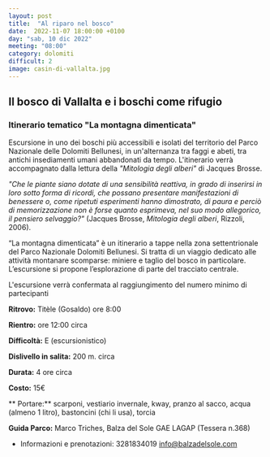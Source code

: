 ```yaml
---
layout: post
title:  "Al riparo nel bosco"
date:  2022-11-07 18:00:00 +0100
day: "sab, 10 dic 2022"
meeting: "08:00"
category: dolomiti 
difficult: 2
image: casin-di-vallalta.jpg
---
```


## Il bosco di Vallalta e i boschi come rifugio
### Itinerario tematico "La montagna dimenticata"

Escursione in uno dei boschi più accessibili e isolati del territorio del Parco Nazionale delle Dolomiti Bellunesi, in un'alternanza tra faggi e abeti, tra antichi insediamenti umani abbandonati da tempo.  L'itinerario verrà accompagnato dalla lettura della  *"Mitologia degli alberi"* di Jacques Brosse.

*"Che le piante siano dotate di una sensibilità reattiva, in grado di inserirsi in loro sotto forma di ricordi, che possano presentare manifestazioni di benessere o, come ripetuti esperimenti hanno dimostrato, di paura e perciò di memorizzazione non è forse quanto esprimeva, nel suo modo allegorico, il pensiero selvaggio?"*
(Jacques Brosse, *Mitologia degli alberi*, Rizzoli, 2006).

“La montagna dimenticata” è un itinerario a tappe nella zona settentrionale del Parco Nazionale Dolomiti Bellunesi. Si tratta di un viaggio dedicato alle attività montanare scomparse: miniere e taglio del bosco in particolare. L’escursione si propone l’esplorazione di parte del tracciato centrale.

L'escursione verrà confermata al raggiungimento del numero minimo di partecipanti

**Ritrovo:** Titèle (Gosaldo) ore 8:00

**Rientro:** ore 12:00 circa 

**Difficoltà:** E (escursionistico)

**Dislivello in salita:**  200 m. circa

**Durata:** 4 ore circa

**Costo:** 15€

** Portare:**  scarponi, vestiario invernale, kway, pranzo al sacco, acqua (almeno 1 litro), bastoncini (chi li usa), torcia

**Guida Parco:** Marco Triches, Balza del Sole GAE LAGAP (Tessera n.368)
* Informazioni e prenotazioni: 3281834019 info@balzadelsole.com 
